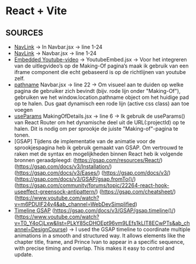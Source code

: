 # React + Vite

## SOURCES

- [NavLink](https://reactrouter.com/api/components/NavLink) -> In Navbar.jsx -> line 1-24
- [NavLink](https://api.reactrouter.com/v7/functions/react_router.NavLink.html) -> Navbar.jsx -> line 1-24
- [Embedded Youtube-video](https://developers.google.com/youtube/player_parameters) -> YoutubeEmbed.jsx -> Voor het integreren van de uitlegvideo’s op de Making-Of pagina’s maak ik gebruik van een iframe component die echt gebaseerd is op de richtlijnen van youtube zelf.
- [pathname](https://surajsharma.net/blog/current-url-in-react) Navbar.jsx -> line 22 -> Om visueel aan te duiden op welke pagina de gebruiker zich bevindt (bijv. rode lijn onder "Making-Of"), gebruiken we het window.location.pathname object om het huidige pad op te halen. Dus gaat dynamisch een rode lijn (active css class) aan toe voegen
- [useParams](https://api.reactrouter.com/v7/functions/react_router.useParams.html) MakingOfDetails.jsx -> line 6 -> Ik gebruik de useParams() van React Router om het dynamische deel uit de URL(:projectId) op te halen. Dit is nodig om per sprookje de juiste "Making-of"-pagina te tonen.
- [GSAP] Tijdens de implementatie van de animatie voor de sprookjespagina heb ik gebruik gemaakt van GSAP. Om vertrouwd te raken met de syntax en mogelijkheden binnen React heb ik volgende bronnen geraadpleegd:
  (https://gsap.com/resources/React/) (https://gsap.com/docs/v3/Installation/) (https://gsap.com/docs/v3/Eases/) (https://gsap.com/docs/v3/) (https://gsap.com/docs/v3/GSAP/gsap.fromTo()/) (https://gsap.com/community/forums/topic/22264-react-hook-useeffect-greensock-antipattern/) (https://gsap.com/cheatsheet/) (https://www.youtube.com/watch?v=m6PDUIF24v4&ab_channel=WebDevSimplified)
- [Timeline GSAP](https://gsap.com/docs/v3/GSAP/Timeline/) (https://gsap.com/docs/v3/GSAP/gsap.timeline()/) (https://www.youtube.com/watch?v=T0_Y4oCjLxw&list=PLkY85cDHOEpt96vm9LEfs1kLlT8ECwPTs&ab_channel=DesignCourse) -> I used the GSAP timeline to coordinate multiple animations in a smooth and structured way. It allows elements like the chapter title, frame, and Prince Ivan to appear in a specific sequence, with precise timing and overlap. This makes it easy to control and update.
